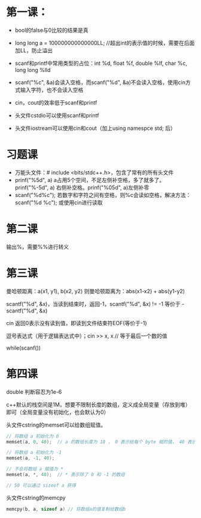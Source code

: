 # 第一课：

- bool的false与0比较的结果是真

- long long a = 100000000000000LL;  //超出int的表示值的时候，需要在后面加LL，防止溢出

- scanf和printf中常用类型的占位：int %d, float %f, double %lf, char %c, long long %lld

- scanf("%c", &a)会读入空格，而scanf("%d", &a)不会读入空格，使用cin方式输入字符，也不会读入空格

- cin，cout的效率低于scanf和printf

- 头文件cstdio可以使用scanf和printf

- 头文件iostream可以使用cin和cout（加上using namespce std; 后）

# 习题课

- 万能头文件：# include <bits/stdc++.h>，包含了常有的所有头文件
- prinf("%5d", a) a占用5个空间，不足左侧补空格，多了就多了。prinf("%-5d", a) 右侧补空格。prinf("%05d", a)左侧补零
- scanf("%d%c"); 若数字和字符之间有空格，则%c会读如空格，解决方法：scanf("%d %c"); 或使用cin进行读取



# 第二课

输出%，需要%%进行转义



# 第三课

曼哈顿距离：a(x1, y1), b(x2, y2) 则曼哈顿距离为：abs(x1-x2) + abs(y1-y2)

scantf("%d", &x)，当读到结束时，返回-1，scantf("%d", &x) != -1 等价于 -scantf("%d", &x)

cin 返回0表示没有读到值，即读到文件结束符EOF(等价于-1)

逗号表达式（用于逻辑表达式中）；cin >> x, x // 等于最后一个数的值

while(scanf())



# 第四课

double 判断容忍为1e-6

c++默认的栈空间是1M，想要不限制长度的数组，定义成全局变量（存放到堆）即可（全局变量没有初始化，也会默认为0）

头文件cstring的memset可以给数组赋值。

```c++
// 将数组 a 初始化为 0
memset(a, 0, 40);  // a 的数组长度为 10 ， 0 表示给每个 byte 赋的值， 40 表示数组 a 的 byte 数量

// 将数组 a 初始化为 -1
memset(a, -1, 40);

// 不会将数组 a 赋值为 *
memset(a, *, 40);  // * 表示除了 0 和 -1 的数组

// 50 可以通过 sizeof a 获得
```

头文件cstring的memcpy

```c++
memcpy(b, a, sizeof a) // 将数组a的值复制给数组b		
```





